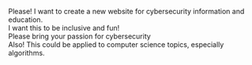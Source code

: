 Please! 
I want to create a new website for cybersecurity information and education. <br>
I want this to be inclusive and fun!<br>
Please bring your passion for cybersecurity<br>
Also! This could be applied to computer science topics, especially algorithms. <br>
